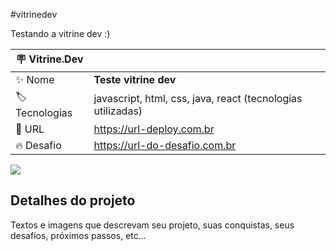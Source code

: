 #vitrinedev

Testando a vitrine dev :)

| :placard: Vitrine.Dev |     |
| -------------  | --- |
| :sparkles: Nome        | **Teste vitrine dev**
| :label: Tecnologias | javascript, html, css, java, react (tecnologias utilizadas)
| :rocket: URL         | https://url-deploy.com.br
| :fire: Desafio     | https://url-do-desafio.com.br

<!-- Inserir imagem com a #vitrinedev ao final do link -->
![](https://assets.pokemon.com/assets/cms2/img/pokedex/full/132.png#vitrinedev)

## Detalhes do projeto

Textos e imagens que descrevam seu projeto, suas conquistas, seus desafios, próximos passos, etc...
